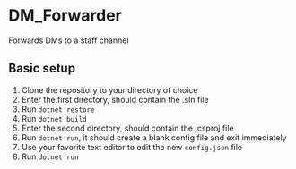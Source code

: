 # DM_Forwarder
Forwards DMs to a staff channel

## Basic setup
1. Clone the repository to your directory of choice
2. Enter the first directory, should contain the .sln file
3. Run `dotnet restore`
4. Run `dotnet build`
5. Enter the second directory, should contain the .csproj file
6. Run `dotnet run`, it should create a blank config file and exit immediately
7. Use your favorite text editor to edit the new `config.json` file
8. Run `dotnet run`
